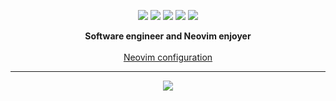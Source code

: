 <p align="center">
  <img src="https://img.shields.io/badge/rust-%237A2F00.svg?&style=for-the-badge&logo=rust&logoColor=white"/>
  <img src="https://img.shields.io/badge/lua-%232C2D72.svg?&style=for-the-badge&logo=lua&logoColor=white"/>
  <img src="https://img.shields.io/badge/typescript%20-%23007ACC.svg?&style=for-the-badge&logo=typescript&logoColor=white"/>
  <img src="https://img.shields.io/badge/neovim-%2357A143.svg?&style=for-the-badge&logo=neovim&logoColor=white"/>
  <img src="https://img.shields.io/badge/arch-%23000000.svg?&style=for-the-badge&logo=arch-linux&logoColor=white"/>
</p>

<div align='center'>
  <b>Software engineer and Neovim enjoyer</b>
  <br>
  <br>
</div>

<div align='center'>
  <a href="https://github.com/mawkler/nvim/">Neovim configuration</a>
  <br>
</div>

<hr/>

<p align="center">
  <img src="https://github-readme-stats.vercel.app/api?username=mawkler&show_icons=true&theme=onedark"/>
</p>
